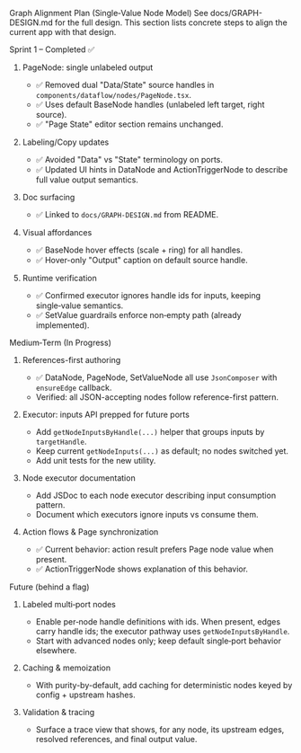 Graph Alignment Plan (Single‑Value Node Model)
See docs/GRAPH-DESIGN.md for the full design. This section lists concrete steps to align the current app with that design.

Sprint 1 – Completed ✅
1) PageNode: single unlabeled output
   - ✅ Removed dual "Data/State" source handles in `components/dataflow/nodes/PageNode.tsx`.
   - ✅ Uses default BaseNode handles (unlabeled left target, right source).
   - ✅ "Page State" editor section remains unchanged.

2) Labeling/Copy updates
   - ✅ Avoided "Data" vs "State" terminology on ports.
   - ✅ Updated UI hints in DataNode and ActionTriggerNode to describe full value output semantics.

3) Doc surfacing
   - ✅ Linked to `docs/GRAPH-DESIGN.md` from README.

4) Visual affordances
   - ✅ BaseNode hover effects (scale + ring) for all handles.
   - ✅ Hover-only "Output" caption on default source handle.

5) Runtime verification
   - ✅ Confirmed executor ignores handle ids for inputs, keeping single‑value semantics.
   - ✅ SetValue guardrails enforce non‑empty path (already implemented).

Medium‑Term (In Progress)
1) References-first authoring
   - ✅ DataNode, PageNode, SetValueNode all use `JsonComposer` with `ensureEdge` callback.
   - Verified: all JSON-accepting nodes follow reference-first pattern.

2) Executor: inputs API prepped for future ports
   - Add `getNodeInputsByHandle(...)` helper that groups inputs by `targetHandle`.
   - Keep current `getNodeInputs(...)` as default; no nodes switched yet.
   - Add unit tests for the new utility.

3) Node executor documentation
   - Add JSDoc to each node executor describing input consumption pattern.
   - Document which executors ignore inputs vs consume them.

4) Action flows & Page synchronization
   - ✅ Current behavior: action result prefers Page node value when present.
   - ✅ ActionTriggerNode shows explanation of this behavior.

Future (behind a flag)
1) Labeled multi‑port nodes
   - Enable per‑node handle definitions with ids. When present, edges carry handle ids; the executor pathway uses `getNodeInputsByHandle`.
   - Start with advanced nodes only; keep default single‑port behavior elsewhere.

2) Caching & memoization
   - With purity-by-default, add caching for deterministic nodes keyed by config + upstream hashes.

3) Validation & tracing
   - Surface a trace view that shows, for any node, its upstream edges, resolved references, and final output value.
